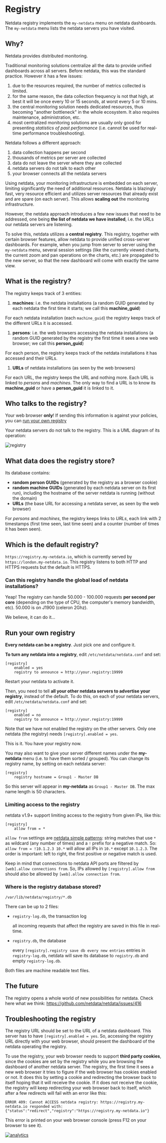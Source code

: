 # Registry

Netdata registry implements the `my-netdata` menu on netdata dashboards.
The `my-netdata` menu lists the netdata servers you have visited.

## Why?

Netdata provides distributed monitoring.

Traditional monitoring solutions centralize all the data to provide unified dashboards across all servers. Before netdata, this was the standard practice. However it has a few issues:

1. due to the resources required, the number of metrics collected is limited.
1. for the same reason, the data collection frequency is not that high, at best it will be once every 10 or 15 seconds, at worst every 5 or 10 mins.
1. the central monitoring solution needs dedicated resources, thus becoming "another bottleneck" in the whole ecosystem. It also requires maintenance, administration, etc.
1. most centralized monitoring solutions are usually only good for presenting *statistics of past performance* (i.e. cannot be used for real-time performance troubleshooting).

Netdata follows a different approach:

1. data collection happens per second
1. thousands of metrics per server are collected
1. data do not leave the server where they are collected
1. netdata servers do not talk to each other
1. your browser connects all the netdata servers

Using netdata, your monitoring infrastructure is embedded on each server, limiting significantly the need of additional resources. Netdata is blazingly fast, very resource efficient and utilizes server resources that already exist and are spare (on each server). This allows **scaling out** the monitoring infrastructure.

However, the netdata approach introduces a few new issues that need to be addressed, one being **the list of netdata we have installed**, i.e. the URLs our netdata servers are listening.

To solve this, netdata utilizes a **central registry**. This registry, together with certain browser features, allow netdata to provide unified cross-server dashboards. For example, when you jump from server to server using the `my-netdata` menu, several session settings (like the currently viewed charts, the current zoom and pan operations on the charts, etc.) are propagated to the new server, so that the new dashboard will come with exactly the same view.

## What is the registry?

The registry keeps track of 3 entities:

1. **machines**: i.e. the netdata installations (a random GUID generated by each netdata the first time it starts; we call this **machine_guid**)

  For each netdata installation (each `machine_guid`) the registry keeps track of the different URLs it is accessed.

1. **persons**: i.e. the web browsers accessing the netdata installations (a random GUID generated by the registry the first time it sees a new web browser; we call this **person_guid**)

  For each person, the registry keeps track of the netdata installations it has accessed and their URLs.

1. **URLs** of netdata installations (as seen by the web browsers)

  For each URL, the registry keeps the URL and nothing more. Each URL is linked to *persons* and *machines*. The only way to find a URL is to know its **machine_guid** or have a **person_guid** it is linked to it.

## Who talks to the registry?

Your web browser **only**! If sending this information is against your policies, you can [run your own registry](#run-your-own-registry)

Your netdata servers do not talk to the registry. This is a UML diagram of its operation:

![registry](https://cloud.githubusercontent.com/assets/2662304/19448565/11a70632-94ab-11e6-9d80-f410b4acb797.png)

## What data does the registry store?

Its database contains:

- **random person GUIDs** (generated by the registry as a browser cookie)
- **random machine GUIDs** (generated by each netdata server on its first run), including the hostname of the server netdata is running (without the domain)
- **URLs** (the base URL for accessing a netdata server, as seen by the web browser)

For *persons* and *machines*, the registry keeps links to *URLs*, each link with 2 timestamps (first time seen, last time seen) and a counter (number of times it has been seen).

## Which is the default registry?

`https://registry.my-netdata.io`, which is currently served by `https://london.my-netdata.io`. This registry listens to both HTTP and HTTPS requests but the default is HTTPS.

### Can this registry handle the global load of netdata installations?

Yeap! The registry can handle 50.000 - 100.000 requests **per second per core** (depending on the type of CPU, the computer's memory bandwidth, etc). 50.000 is on J1900 (celeron 2Ghz).

We believe, it can do it...

## Run your own registry

**Every netdata can be a registry**. Just pick one and configure it.

**To turn any netdata into a registry**, edit `/etc/netdata/netdata.conf` and set:

```
[registry]
    enabled = yes
    registry to announce = http://your.registry:19999
```

Restart your netdata to activate it.

Then, you need to tell **all your other netdata servers to advertise your registry**, instead of the default. To do this, on each of your netdata servers, edit `/etc/netdata/netdata.conf` and set:

```
[registry]
    enabled = no
    registry to announce = http://your.registry:19999
```

Note that we have not enabled the registry on the other servers. Only one netdata (the registry) needs `[registry].enabled = yes`.

This is it. You have your registry now.

You may also want to give your server different names under the **my-netdata** menu (i.e. to have them sorted / grouped). You can change its registry name, by setting on each netdata server:

```
[registry]
    registry hostname = Group1 - Master DB
```

So this server will appear in **my-netdata** as `Group1 - Master DB`. The max name length is 50 characters.

### Limiting access to the registry

netdata v1.9+ support limiting access to the registry from given IPs, like this:
```
[registry]
    allow from = *
```

`allow from` settings are [netdata simple patterns](../libnetdata/simple_pattern/): string matches that use `*` as wildcard (any number of times) and a `!` prefix for a negative match. So: `allow from = !10.1.2.3 10.*` will allow all IPs in `10.*` except `10.1.2.3`. The order is important: left to right, the first positive or negative match is used.

Keep in mind that connections to netdata API ports are filtered by `[web].allow connections from`. So, IPs allowed by `[registry].allow from` should also be allowed by `[web].allow connection from`.

### Where is the registry database stored?

`/var/lib/netdata/registry/*.db`

There can be up to 2 files:

- `registry-log.db`, the transaction log

    all incoming requests that affect the registry are saved in this file in real-time.

- `registry.db`, the database

    every `[registry].registry save db every new entries` entries in `registry-log.db`, netdata will save its database to `registry.db` and empty `registry-log.db`.

Both files are machine readable text files.

## The future

The registry opens a whole world of new possibilities for netdata. Check here what we think: https://github.com/netdata/netdata/issues/416

## Troubleshooting the registry

The registry URL should be set to the URL of a netdata dashboard. This server has to have `[registry].enabled = yes`. So, accessing the registry URL directly with your web browser, should present the dashboard of the netdata operating the registry.

To use the registry, your web browser needs to support **third party cookies**, since the cookies are set by the registry while you are browsing the dashboard of another netdata server. The registry, the first time it sees a new web browser it tries to figure if the web browser has cookies enabled or not. It does this by setting a cookie and redirecting the browser back to itself hoping that it will receive the cookie. If it does not receive the cookie, the registry will keep redirecting your web browser back to itself, which after a few redirects will fail with an error like this:

```
ERROR 409: Cannot ACCESS netdata registry: https://registry.my-netdata.io responded with: {"status":"redirect","registry":"https://registry.my-netdata.io"}
```

This error is printed on your web browser console (press F12 on your browser to see it).

[![analytics](https://www.google-analytics.com/collect?v=1&aip=1&t=pageview&_s=1&ds=github&dr=https%3A%2F%2Fgithub.com%2Fnetdata%2Fnetdata&dl=https%3A%2F%2Fmy-netdata.io%2Fgithub%2Fregistry%2FREADME&_u=MAC~&cid=5792dfd7-8dc4-476b-af31-da2fdb9f93d2&tid=UA-64295674-3)]()

